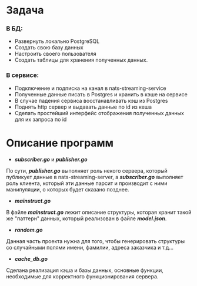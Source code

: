 # Задача
### В БД:
- Развернуть локально PostgreSQL
- Создать свою базу данных
- Настроить своего пользователя
- Создать таблицы для хранения полученных данных.
### В сервисе:
-  Подключение и подписка на канал в nats-streaming-service
-  Полученные данные писать в Postgres и хранить в кэше на сервисе
-  В случае падения сервиса восстанавливать кэш из Postgres
-  Поднять http сервер и выдавать данные по id из кеша
-  Сделать простейший интерфейс отображения полученных данных для их запроса по id



# Описание программ
- ***subscriber.go*** и ***publisher.go***

По сути, ***publisher.go*** выполняет роль некого сервера, который публикует данные в nats-streaming-server, а ***subscriber.go*** выполняет роль клиента, который эти данные парсит и производит с ними манипуляции, о которых будет сказано позднее.

- ***mainstruct.go***

В файле ***mainstruct.go*** лежит описание структуры, которая хранит такой же "паттерн" данных, который реализован в файле ***model.json***.

- ***random.go***

Данная часть проекта нужна для того, чтобы генерировать структуры со случайными полями имени, фамилии, адреса заказчика и т.д...

- ***cache_db.go***

Сделана реализация кэша и базы данных, основные функции, необходимые для корректного функционирования сервера.




